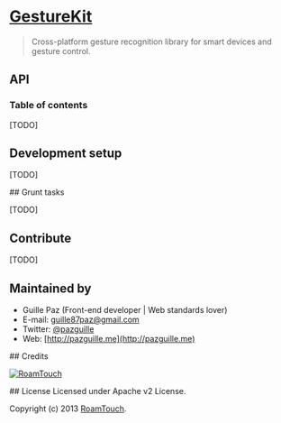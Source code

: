 # [GestureKit](http://gesturekit.com)

> Cross-platform gesture recognition library for smart devices and gesture control.

## API

### Table of contents
[TODO]

## Development setup
[TODO]

## Grunt tasks

[TODO]

## Contribute

[TODO]

## Maintained by
- Guille Paz (Front-end developer | Web standards lover)
- E-mail: [guille87paz@gmail.com](mailto:guille87paz@gmail.com)
- Twitter: [@pazguille](http://twitter.com/pazguille)
- Web: [http://pazguille.me](http://pazguille.me)

## Credits

[![RoamTouch](http://www.gesturekit.com/assets/img/roamtouch.png)](http://roamtouch.com)

## License
Licensed under Apache v2 License.

Copyright (c) 2013 [RoamTouch](http://github.com/RoamTouch).